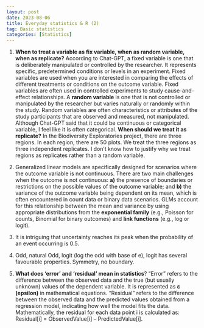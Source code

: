 ```yaml
---
layout: post
date: 2023-08-06
title: Everyday statistics & R (2)
tag: Basic statistics
categories: [Statistics]
---
```

1. **When to treat a variable as fix variable, when as random variable, when as replicate?**<!--more--> According to Chat-GPT, a fixed variable is one that is deliberately manipulated or controlled by the researcher. It represents specific, predetermined conditions or levels in an experiment. Fixed variables are used when you are interested in comparing the effects of different treatments or conditions on the outcome variable. Fixed variables are often used in controlled experiments to study cause-and-effect relationships. A **random variable** is one that is not controlled or manipulated by the researcher but varies naturally or randomly within the study. Random variables are often characteristics or attributes of the study participants that are observed and measured, not manipulated. Although Chat-GPT said that it could be continuous or categorical variable, I feel like it is often categorical. **When should we treat it as replicate?** In the Biodiversity Exploratories project, there are three regions. In each region, there are 50 plots. We treat the three regions as three independent replicates. I don’t know how to justify why we treat regions as replicates rather than a random variable.

2. Generalized linear models are specifically designed for scenarios where the outcome variable is not continuous. There are two main challenges when the outcome is not continuous: **a)** the presence of boundaries or restrictions on the possible values of the outcome variable; and **b)** the variance of the outcome variable being dependent on its mean, which is often encountered in count data or binary data scenarios. GLMs account for this relationship between the mean and variance by using appropriate distributions from the **exponential family** (e.g., Poisson for counts, Binomial for binary outcomes) and **link functions** (e.g., log or logit).

3. It is intriguing that uncertainty reaches its peak when the probability of an event occurring is 0.5.

4. Odd, natural Odd, logit (log the odd with base of e), logit has several favourable properties. Symmetry, no boundary.

5. **What does ‘error’ and ‘residual’ mean in statistics**? “Error” refers to the difference between the observed data and the true (but usually unknown) values of the dependent variable. It is represented as **ε (epsilon)** in mathematical equations. “Residual” refers to the difference between the observed data and the predicted values obtained from a regression model, indicating how well the model fits the data. Mathematically, the residual for each data point i is calculated as: Residual[i] = ObservedValue[i] – PredictedValue[i].